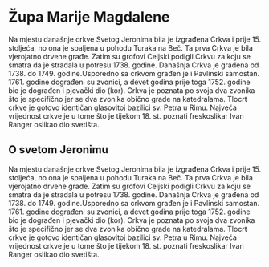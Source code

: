 # Župa Marije Magdalene

Na mjestu današnje crkve Svetog Jeronima bila je izgrađena Crkva i prije 15. stoljeća, no ona je spaljena u pohodu Turaka na Beč. Ta prva Crkva je bila vjerojatno drvene građe. Zatim su grofovi Celjski podigli Crkvu za koju se smatra da je stradala u potresu 1738. godine. Današnja Crkva je građena od 1738. do 1749. godine.Usporedno sa crkvom građen je i Pavlinski samostan. 1761. godine dograđeni su zvonici, a devet godina prije toga 1752. godine bio je dograđen i pjevački dio (kor). Crkva je poznata po svoja dva zvonika što je specifično jer se dva zvonika obično grade na katedralama. Tlocrt crkve je gotovo identičan glasovitoj bazilici sv. Petra u Rimu. Najveća vrijednost crkve je u tome što je tijekom 18. st. poznati freskoslikar Ivan Ranger oslikao dio svetišta.

## O svetom Jeronimu

Na mjestu današnje crkve Svetog Jeronima bila je izgrađena Crkva i prije 15. stoljeća, no ona je spaljena u pohodu Turaka na Beč. Ta prva Crkva je bila vjerojatno drvene građe. Zatim su grofovi Celjski podigli Crkvu za koju se smatra da je stradala u potresu 1738. godine. Današnja Crkva je građena od 1738. do 1749. godine.Usporedno sa crkvom građen je i Pavlinski samostan. 1761. godine dograđeni su zvonici, a devet godina prije toga 1752. godine bio je dograđen i pjevački dio (kor). Crkva je poznata po svoja dva zvonika što je specifično jer se dva zvonika obično grade na katedralama. Tlocrt crkve je gotovo identičan glasovitoj bazilici sv. Petra u Rimu. Najveća vrijednost crkve je u tome što je tijekom 18. st. poznati freskoslikar Ivan Ranger oslikao dio svetišta.
